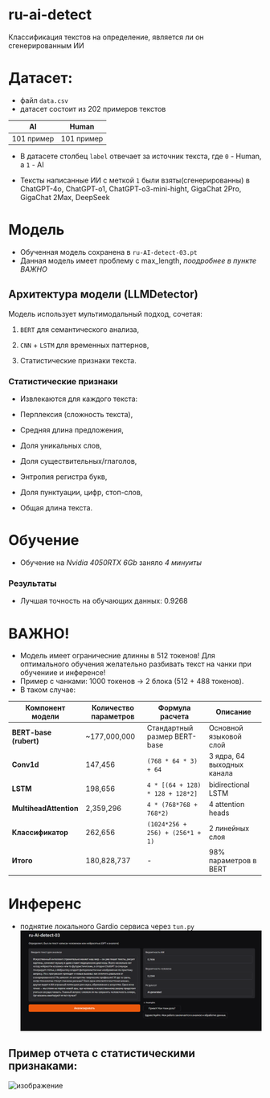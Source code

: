 # ru-ai-detect
Классификация текстов на определение, является ли он сгенерированным ИИ

# Датасет:
- файл `data.csv`
- датасет состоит из 202 примеров текстов

|     AI |    Human |
|------------|-------------|
| 101 пример | 101 пример |

- В датасете столбец `label` отвечает за источник текста, где `0` - Human, а `1` - AI

- Тексты написанные ИИ с меткой  `1` были взяты(сгенерированны) в ChatGPT-4o, ChatGPT-o1, ChatGPT-o3-mini-hight, GigaChat 2Pro, GigaChat 2Max, DeepSeek


# Модель
- Обученная модель сохранена в `ru-AI-detect-03.pt`
- Данная модель имеет проблему с max_length, _поодробнее в пункте ВАЖНО_
## Архитектура модели (LLMDetector)
Модель использует мультимодальный подход, сочетая:

1. `BERT` для семантического анализа,

2. `CNN` + `LSTM` для временных паттернов,

3. Статистические признаки текста.


### Статистические признаки
- Извлекаются для каждого текста:

- Перплексия (сложность текста),

- Средняя длина предложения,

- Доля уникальных слов,

- Доля существительных/глаголов,

- Энтропия регистра букв,

- Доля пунктуации, цифр, стоп-слов,

- Общая длина текста.

# Обучение
- Обучение на _Nvidia 4050RTX 6Gb_ заняло _4 минуиты_
### Результаты
- Лучшая точность на обучающих данных: 0.9268
# ВАЖНО!
- Модель имеет ограничесние длинны в 512 токенов! Для оптимального обучения желательно разбивать текст на чанки при обучениие и инференсе!
- Пример c чанками: 1000 токенов → 2 блока (512 + 488 токенов).
- В таком случае:
  
| Компонент модели          | Количество параметров | Формула расчета                     | Описание                          |
|---------------------------|-----------------------|-------------------------------------|-----------------------------------|
| **BERT-base (rubert)**     | ~177,000,000          | Стандартный размер BERT-base        | Основной языковой слой            |
| **Conv1d**                | 147,456               | `(768 * 64 * 3) + 64`               | 3 ядра, 64 выходных канала        |
| **LSTM**                  | 198,656               | `4 * [(64 + 128) * 128 + 128*2]`    | bidirectional LSTM                |
| **MultiheadAttention**    | 2,359,296             | `4 * (768*768 + 768*2)`             | 4 attention heads                 |
| **Классификатор**         | 262,656               | `(1024*256 + 256) + (256*1 + 1)`    | 2 линейных слоя                   |
| **Итого**                 | 180,828,737          | -                                   | 98% параметров в BERT             |

# Инференс
- поднятие локального Gardio сервиса через `tun.py`
![alt text](image.png)

## Пример отчета с статистическими признаками:
![изображение](https://github.com/user-attachments/assets/d3eb070d-58e3-4fea-9e91-48da99f33003)

